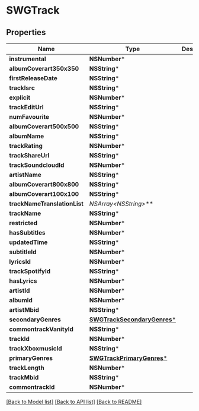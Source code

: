 # SWGTrack

## Properties
Name | Type | Description | Notes
------------ | ------------- | ------------- | -------------
**instrumental** | **NSNumber*** |  | [optional] 
**albumCoverart350x350** | **NSString*** |  | [optional] 
**firstReleaseDate** | **NSString*** |  | [optional] 
**trackIsrc** | **NSString*** |  | [optional] 
**explicit** | **NSNumber*** |  | [optional] 
**trackEditUrl** | **NSString*** |  | [optional] 
**numFavourite** | **NSNumber*** |  | [optional] 
**albumCoverart500x500** | **NSString*** |  | [optional] 
**albumName** | **NSString*** |  | [optional] 
**trackRating** | **NSNumber*** |  | [optional] 
**trackShareUrl** | **NSString*** |  | [optional] 
**trackSoundcloudId** | **NSNumber*** |  | [optional] 
**artistName** | **NSString*** |  | [optional] 
**albumCoverart800x800** | **NSString*** |  | [optional] 
**albumCoverart100x100** | **NSString*** |  | [optional] 
**trackNameTranslationList** | **NSArray&lt;NSString*&gt;*** |  | [optional] 
**trackName** | **NSString*** |  | [optional] 
**restricted** | **NSNumber*** |  | [optional] 
**hasSubtitles** | **NSNumber*** |  | [optional] 
**updatedTime** | **NSString*** |  | [optional] 
**subtitleId** | **NSNumber*** |  | [optional] 
**lyricsId** | **NSNumber*** |  | [optional] 
**trackSpotifyId** | **NSString*** |  | [optional] 
**hasLyrics** | **NSNumber*** |  | [optional] 
**artistId** | **NSNumber*** |  | [optional] 
**albumId** | **NSNumber*** |  | [optional] 
**artistMbid** | **NSString*** |  | [optional] 
**secondaryGenres** | [**SWGTrackSecondaryGenres***](SWGTrackSecondaryGenres.md) |  | [optional] 
**commontrackVanityId** | **NSString*** |  | [optional] 
**trackId** | **NSNumber*** |  | [optional] 
**trackXboxmusicId** | **NSString*** |  | [optional] 
**primaryGenres** | [**SWGTrackPrimaryGenres***](SWGTrackPrimaryGenres.md) |  | [optional] 
**trackLength** | **NSNumber*** |  | [optional] 
**trackMbid** | **NSString*** |  | [optional] 
**commontrackId** | **NSNumber*** |  | [optional] 

[[Back to Model list]](../README.md#documentation-for-models) [[Back to API list]](../README.md#documentation-for-api-endpoints) [[Back to README]](../README.md)


